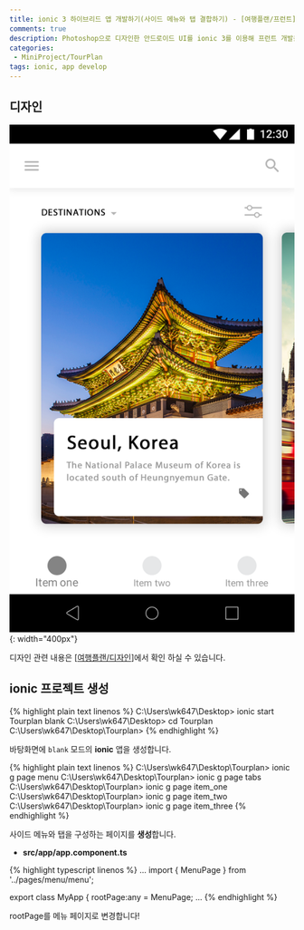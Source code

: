 ```yaml
---
title: ionic 3 하이브리드 앱 개발하기(사이드 메뉴와 탭 결합하기) - [여행플랜/프런트]
comments: true
description: Photoshop으로 디자인한 안드로이드 UI를 ionic 3를 이용해 프런트 개발을 해보도록하겠습니다. 나눠서 포스팅 할 것이며, 이번 포스팅에서는 사이트메뉴와 탭을 결합하는 방법에 대해 포스팅 하도록하겠습니다.
categories:
 - MiniProject/TourPlan
tags: ionic, app develop
---
```


## 디자인

![design-01](https://raw.githubusercontent.com/wkddnjset/wkddnjset.github.io/master/_posts/images/2018-02-01/design_01.png){: width="400px"}

디자인 관련 내용은 [[여행플랜/디자인](https://wkddnjset.github.io/photoshop/2018/02/02/Phtoshop%EC%9C%BC%EB%A1%9C-%ED%95%98%EB%8A%94-%EC%95%B1%EB%94%94%EC%9E%90%EC%9D%B8-%EC%97%AC%ED%96%89%ED%94%8C%EB%9E%9C/)]에서 확인 하실 수 있습니다.

## ionic 프로젝트 생성

{% highlight plain text linenos %}
C:\Users\wk647\Desktop> ionic start Tourplan blank
C:\Users\wk647\Desktop> cd Tourplan 
C:\Users\wk647\Desktop\Tourplan>
{% endhighlight %}

바탕화면에 `blank` 모드의 **ionic** 앱을 생성합니다.

{% highlight plain text linenos %}
C:\Users\wk647\Desktop\Tourplan> ionic g page menu
C:\Users\wk647\Desktop\Tourplan> ionic g page tabs
C:\Users\wk647\Desktop\Tourplan> ionic g page item_one
C:\Users\wk647\Desktop\Tourplan> ionic g page item_two
C:\Users\wk647\Desktop\Tourplan> ionic g page item_three
{% endhighlight %}

사이드 메뉴와 탭을 구성하는 페이지를 **생성**합니다.

* **src/app/app.component.ts**

{% highlight typescript linenos %}
...
import { MenuPage } from '../pages/menu/menu';

export class MyApp {
  rootPage:any = MenuPage;
...
{% endhighlight %}

rootPage를 메뉴 페이지로 변경합니다!
